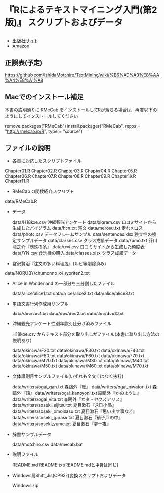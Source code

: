 # 『Rによるテキストマイニング入門(第2版)』 スクリプトおよびデータ

##
- [出版社サイト](http://www.morikita.co.jp/books/book/3169)
- [Amazon](https://www.amazon.co.jp/dp/4627848420/)

## 正誤表(予定)

https://github.com/IshidaMotohiro/TextMining/wiki/%E6%AD%A3%E8%AA%A4%E8%A1%A8


## Macでのインストール補足

本書の説明通りに RMeCab をインストールしてRが落ちる場合は、再度以下のようにしてインストールしてください

 remove.packages("RMeCab")
 install.packages("RMeCab", repos = "http://rmecab.jp/R", type = "source")
 
## ファイルの説明



- 各章に対応したスクリプトファイル

Chapter01.R
 Chapter02.R
 Chapter03.R
 Chapter04.R
 Chapter05.R
 Chapter06.R
 Chapter07.R
 Chapter08.R
 Chapter09.R
 Chapter10.R
 Chapter11.R

- RMeCab の関数紹介スクリプト

data/RMeCab.R

- データ

  data/H18koe.csv      沖縄観光アンケート
  data/bigram.csv      口コミサイトから生成したバイグラム
  data/hon.txt         短文
  data/merosu.txt      走れメロス
  data/photo.csv       データフレームサンプル
  data/sentences.xlsx  独立性の検定サンプルデータ
  data/classes.csv     クラス成績データ
  data/kumo.txt        芥川龍之介『蜘蛛の糸』
  data/revi.csv        口コミサイトから生成した頻度表
  data/YN.csv          食洗機の購入
  data/classes.xlsx    クラス成績データ
  
- 宮沢賢治『注文の多い料理店』(ルビ等削除済み)

data/NORUBY/chumonno_oi_ryoriten2.txt

- Alice in Wonderland の一部分を三分割したファイル

  data/alice/alice1.txt
  data/alice/alice2.txt
  data/alice/alice3.txt

- 単語文書行列作成用サンプル

  data/doc/doc1.txt
  data/doc/doc2.txt
  data/doc/doc3.txt

- 沖縄観光アンケート性別年齢別仕分け済みファイル

  H18koe.csv からテキスト部分を取り出しがファイル(本書に取り出し方法の説明あり)

  data/okinawa/F20.txt 
  data/okinawa/F30.txt
  data/okinawa/F40.txt
  data/okinawa/F50.txt
  data/okinawa/F60.txt
  data/okinawa/F70.txt
  data/okinawa/M20.txt
  data/okinawa/M30.txt
  data/okinawa/M40.txt
  data/okinawa/M50.txt
  data/okinawa/M60.txt
  data/okinawa/M70.txt

- 文体識別用サンプルファイル(いずれも全文ではなく抜粋) 

  data/writers/ogai_gan.txt               森鴎外『雁』
  data/writers/ogai_niwatori.txt          森鴎外『鶏』
  data/writers/ogai_kanoyoni.txt          森鴎外『かのように』
  data/writers/ogai_vita.txt              森鴎外『ヰタ・セクスアリス』
  data/writers/soseki_eijitsu.txt         夏目漱石『永日小品』
  data/writers/soseki_omoidasu.txt        夏目漱石『思い出す事など』
  data/writers/soseki_garasu.txt          夏目漱石『硝子戸の中』
  data/writers/soseki_yume.txt            夏目漱石『夢十夜』

- 辞書サンプルデータ

  data/motohiro.csv
  data/mecab.bat 

- 説明ファイル

  README.md
  README.txt(README.mdと中身は同じ)
  
- Windows用Shift_Jis(CP932)変換スクリプトおよびデータ

  Windows.zip
